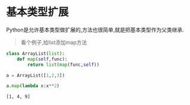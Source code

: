 
# 基本类型扩展

Python是允许基本类型做扩展的,方法也很简单,就是把基本类型作为父类继承.

>看个例子,给list添加map方法


```python
class ArrayList(list):
    def map(self,func):
        return list(map(func,self))
```


```python
a = ArrayList([1,2,3])
```


```python
a.map(lambda x:x**2)
```




    [1, 4, 9]


